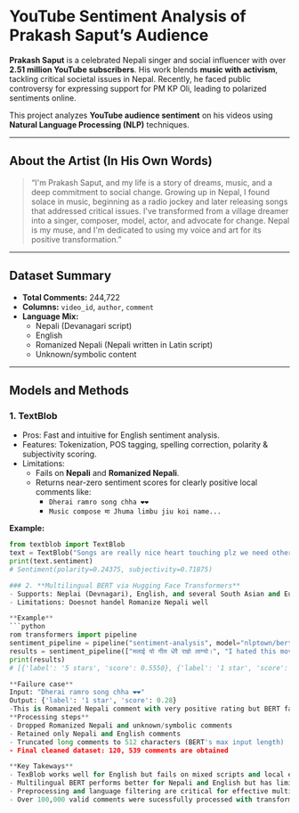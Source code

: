 
# YouTube Sentiment Analysis of Prakash Saput’s Audience

**Prakash Saput** is a celebrated Nepali singer and social influencer with over **2.51 million YouTube subscribers**. His work blends **music with activism**, tackling critical societal issues in Nepal. Recently, he faced public controversy for expressing support for PM KP Oli, leading to polarized sentiments online.

This project analyzes **YouTube audience sentiment** on his videos using **Natural Language Processing (NLP)** techniques.

---

## About the Artist (In His Own Words)

> “I'm Prakash Saput, and my life is a story of dreams, music, and a deep commitment to social change. Growing up in Nepal, I found solace in music, beginning as a radio jockey and later releasing songs that addressed critical issues. I've transformed from a village dreamer into a singer, composer, model, actor, and advocate for change. Nepal is my muse, and I'm dedicated to using my voice and art for its positive transformation.”

---

## Dataset Summary

- **Total Comments:** 244,722
- **Columns:** `video_id`, `author`, `comment`
- **Language Mix:**
  - Nepali (Devanagari script)
  - English
  - Romanized Nepali (Nepali written in Latin script)
  - Unknown/symbolic content

---

## Models and Methods

### 1. **TextBlob**
- Pros: Fast and intuitive for English sentiment analysis.
- Features: Tokenization, POS tagging, spelling correction, polarity & subjectivity scoring.
- Limitations:
  - Fails on **Nepali** and **Romanized Nepali**.
  - Returns near-zero sentiment scores for clearly positive local comments like:
    - `Dherai ramro song chha ❤❤`
    - `Music compose मा Jhuma limbu jiu koi name...`

**Example:**
```python
from textblob import TextBlob
text = TextBlob("Songs are really nice heart touching plz we need other songs as well plzzz 🙏🙏")
print(text.sentiment)
# Sentiment(polarity=0.24375, subjectivity=0.71875)

### 2. **Multilingual BERT via Hugging Face Transformers**
- Supports: Neplai (Devnagari), English, and several South Asian and European languages
- Limitations: Doesnot handel Romanize Nepali well

**Example**
```python
rom transformers import pipeline
sentiment_pipeline = pipeline("sentiment-analysis", model="nlptown/bert-base-multilingual-uncased-sentiment")
results = sentiment_pipeline(["मलाई यो गीत धेरै राम्रो लाग्यो।", "I hated this movie."])
print(results)
# [{'label': '5 stars', 'score': 0.5550}, {'label': '1 star', 'score': 0.7954}]

**Failure case**
Input: "Dherai ramro song chha ❤❤"
Output: {'label': '1 star', 'score': 0.28}
-This is Romanized Nepali comment with very positive rating but BERT fails to capture
**Processing steps**
- Dropped Romanized Nepali and unknown/symbolic comments
- Retained only Nepali and English comments
- Truncated long comments to 512 characters (BERT's max input length)
- Final cleaned dataset: 120, 539 comments are obtained

**Key Takeways**
- TexBlob works well for English but fails on mixed scripts and local expressions
- Multilingual BERT performs better for Nepali and English but has limitations on Romanized Nepali
- Preprocessing and language filtering are critical for effective multilingual sentiment analysis
- Over 100,000 valid comments were sucessfully processed with transformer-based sentiment models


